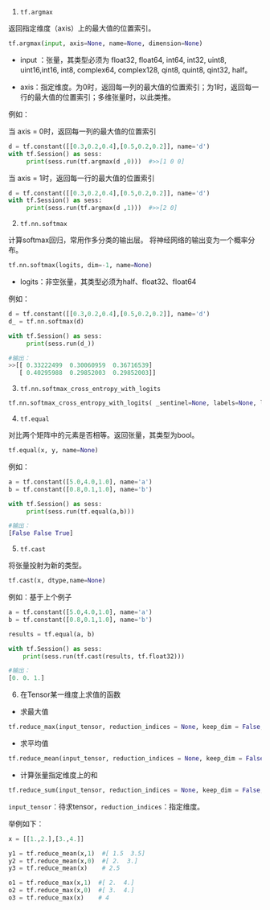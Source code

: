 1. ```tf.argmax```

返回指定维度（axis）上的最大值的位置索引。

```python
tf.argmax(input, axis=None, name=None, dimension=None)
```
* input ：张量，其类型必须为 float32, float64, int64, int32, uint8, uint16,int16, int8, complex64, complex128, qint8, quint8, qint32, half。

* axis：指定维度。为0时，返回每一列的最大值的位置索引；为1时，返回每一行的最大值的位置索引；多维张量时，以此类推。

例如：

当 axis = 0时，返回每一列的最大值的位置索引
```python
d = tf.constant([[0.3,0.2,0.4],[0.5,0.2,0.2]], name='d')
with tf.Session() as sess:
     print(sess.run(tf.argmax(d ,0)))  #>>[1 0 0]
```
当 axis = 1时，返回每一行的最大值的位置索引

```python
d = tf.constant([[0.3,0.2,0.4],[0.5,0.2,0.2]], name='d')
with tf.Session() as sess:
     print(sess.run(tf.argmax(d ,1)))  #>>[2 0]
```

2. ```tf.nn.softmax```

计算softmax回归，常用作多分类的输出层。
将神经网络的输出变为一个概率分布。

```python
tf.nn.softmax(logits, dim=-1, name=None)
```
* logits：非空张量，其类型必须为half、float32、float64

例如：
```python
d = tf.constant([[0.3,0.2,0.4],[0.5,0.2,0.2]], name='d')
d_ = tf.nn.softmax(d)

with tf.Session() as sess:
     print(sess.run(d_))

#输出：
>>[[ 0.33222499  0.30060959  0.36716539]
   [ 0.40295988  0.29852003  0.29852003]]
```
3. ```tf.nn.softmax_cross_entropy_with_logits```
```python
tf.nn.softmax_cross_entropy_with_logits( _sentinel=None, labels=None, logits=None, dim=-1, name=None)
```
4. ```tf.equal```

对比两个矩阵中的元素是否相等。返回张量，其类型为bool。

```python
tf.equal(x, y, name=None)
```
例如： 
```python
a = tf.constant([5.0,4.0,1.0], name='a')
b = tf.constant([0.8,0.1,1.0], name='b')

with tf.Session() as sess:
     print(sess.run(tf.equal(a,b)))

#输出：
[False False True]
```
5. ```tf.cast```

将张量投射为新的类型。

```python
tf.cast(x, dtype,name=None)
```
例如：基于上个例子
```python
a = tf.constant([5.0,4.0,1.0], name='a')
b = tf.constant([0.8,0.1,1.0], name='b')

results = tf.equal(a, b)

with tf.Session() as sess:
    print(sess.run(tf.cast(results, tf.float32)))

#输出：
[0. 0. 1.]
```

6. 在Tensor某一维度上求值的函数

* 求最大值
```python
tf.reduce_max(input_tensor, reduction_indices = None, keep_dim = False, name = None)
```
* 求平均值
```python
tf.reduce_mean(input_tensor, reduction_indices = None, keep_dim = False, name = None)
```
* 计算张量指定维度上的和
```python
tf.reduce_sum(input_tensor, reduction_indices = None, keep_dim = False, name = None)
```
```input_tensor```：待求tensor，```reduction_indices```：指定维度。

举例如下：

```python
x = [[1.,2.],[3.,4.]]

y1 = tf.reduce_mean(x,1)  #[ 1.5  3.5]
y2 = tf.reduce_mean(x,0)  #[ 2.  3.]
y3 = tf.reduce_mean(x)    # 2.5

o1 = tf.reduce_max(x,1)  #[ 2.  4.]
o2 = tf.reduce_max(x,0)  #[ 3.  4.]
o3 = tf.reduce_max(x)    # 4
```






